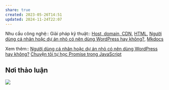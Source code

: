 ```yaml
---
share: true
created: 2023-05-26T14:51
updated: 2024-11-24T22:07
---
```

Nhu cầu công nghệ::
Giải pháp kỹ thuật:: [Host, domain, CDN](Host,%20domain,%20CDN.md), [HTML](HTML.md), [Người dùng cá nhân hoặc dự án nhỏ có nên dùng WordPress hay không?](../Gi%E1%BA%A3i%20ph%C3%A1p%20k%E1%BB%B9%20thu%E1%BA%ADt/Web/WordPress%20gi%C3%BAp%20vi%E1%BB%87c%20t%E1%BA%A1o%20web%20d%E1%BB%85%20d%C3%A0ng%20nh%E1%BA%A5t,%20ch%E1%BB%A9%20kh%C3%B4ng%20ph%E1%BA%A3i%20l%C3%A0%20th%E1%BB%A9%20t%E1%BA%A1o%20web%20hi%E1%BB%87u%20qu%E1%BA%A3%20nh%E1%BA%A5t.md), [Mkdocs](Mkdocs.md)

Xem thêm:: [Người dùng cá nhân hoặc dự án nhỏ có nên dùng WordPress hay không?](../Gi%E1%BA%A3i%20ph%C3%A1p%20k%E1%BB%B9%20thu%E1%BA%ADt/Web/WordPress%20gi%C3%BAp%20vi%E1%BB%87c%20t%E1%BA%A1o%20web%20d%E1%BB%85%20d%C3%A0ng%20nh%E1%BA%A5t,%20ch%E1%BB%A9%20kh%C3%B4ng%20ph%E1%BA%A3i%20l%C3%A0%20th%E1%BB%A9%20t%E1%BA%A1o%20web%20hi%E1%BB%87u%20qu%E1%BA%A3%20nh%E1%BA%A5t.md)
[Chuyện tôi tự học Promise trong JavaScript](../Gi%E1%BA%A3i%20ph%C3%A1p%20k%E1%BB%B9%20thu%E1%BA%ADt/C%E1%BB%99ng%20%C4%91%E1%BB%93ng%20online/Chuy%E1%BB%87n%20t%C3%B4i%20t%E1%BB%B1%20h%E1%BB%8Dc%20Promise%20trong%20JavaScript.md)
## Nơi thảo luận
![](https://i.imgur.com/4fq665i.png)